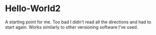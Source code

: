 # Hello-World2
A starting point for me. Too bad I didn't read all the directions and had to start again. Works similarly to other versioning software I've used.
